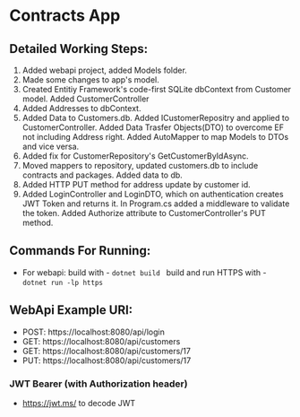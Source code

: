 # Contracts App

## Detailed Working Steps:
1. Added webapi project, added Models folder.
2. Made some changes to app's model.
3. Created Entitiy Framework's code-first SQLite dbContext from Customer model. Added CustomerController
4. Added Addresses to dbContext.
5. Added Data to Customers.db. Added ICustomerRepositry and applied to CustomerController. Added Data Trasfer Objects(DTO) to overcome EF not including Address right. Added AutoMapper to map Models to DTOs and vice versa.
6. Added fix for CustomerRepository's GetCustomerByIdAsync.
7. Moved mappers to repository, updated customers.db to include contracts and packages. Added data to db.
8. Added HTTP PUT method for address update by customer id. 
9. Added LoginController and LoginDTO, which on authentication creates JWT Token and returns it. In Program.cs added a middleware to validate the token. Added Authorize attribute to CustomerController's PUT method.

## Commands For Running:
* For webapi:
build with - `dotnet build `
build and run HTTPS with - `dotnet run -lp https`


## WebApi Example URI:
* POST: https://localhost:8080/api/login
* GET: https://localhost:8080/api/customers
* GET: https://localhost:8080/api/customers/17
* PUT: https://localhost:8080/api/customers/17

### JWT Bearer (with Authorization header)
* https://jwt.ms/ to decode JWT
